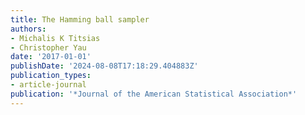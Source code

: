 ```yaml
---
title: The Hamming ball sampler
authors:
- Michalis K Titsias
- Christopher Yau
date: '2017-01-01'
publishDate: '2024-08-08T17:18:29.404883Z'
publication_types:
- article-journal
publication: '*Journal of the American Statistical Association*'
---
```

